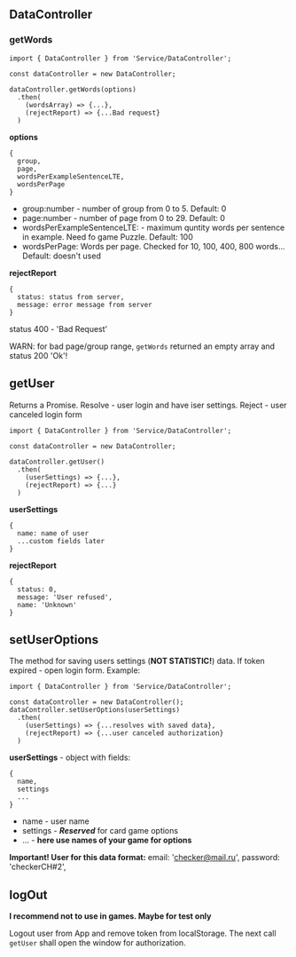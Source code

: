 ## DataController

### getWords

```
import { DataController } from 'Service/DataController';

const dataController = new DataController;

dataController.getWords(options)
  .then(
    (wordsArray) => {...},
    (rejectReport) => {...Bad request}
  )
```

**options**

```
{
  group,
  page,
  wordsPerExampleSentenceLTE,
  wordsPerPage
}
```

- group:number - number of group from 0 to 5. Default: 0
- page:number - number of page from 0 to 29. Default: 0
- wordsPerExampleSentenceLTE: - maximum quntity words per sentence in example. Need fo game Puzzle. Default: 100
- wordsPerPage: Words per page. Checked for 10, 100, 400, 800 words... Default: doesn't used

**rejectReport**

```
{
  status: status from server,
  message: error message from server
}
```

status 400 - 'Bad Request'

WARN: for bad page/group range, `getWords` returned an empty array and status 200 'Ok'!

## getUser

Returns a Promise.
Resolve - user login and have iser settings.
Reject - user canceled login form

```
import { DataController } from 'Service/DataController';

const dataController = new DataController;

dataController.getUser()
  .then(
    (userSettings) => {...},
    (rejectReport) => {...}
  )
```

**userSettings**

```
{
  name: name of user
  ...custom fields later
}
```

**rejectReport**

```
{
  status: 0,
  message: 'User refused',
  name: 'Unknown'
}
```

## setUserOptions

The method for saving users settings (**NOT STATISTIC!**) data. If token expired - open login form. Example:

```
import { DataController } from 'Service/DataController';

const dataController = new DataController();
dataController.setUserOptions(userSettings)
  .then(
    (userSettings) => {...resolves with saved data},
    (rejectReport) => {...user canceled authorization}
  )
```

**userSettings** - object with fields:

```
{
  name,
  settings
  ...
}
```

- name - user name
- settings - **_Reserved_** for card game options
- ... - **here use names of your game for options**

**Important! User for this data format:**
email: 'checker@mail.ru',
password: 'checkerCH#2',

## logOut

**I recommend not to use in games. Maybe for test only**

Logout user from App and remove token from localStorage. The next call `getUser` shall open the window for authorization.
